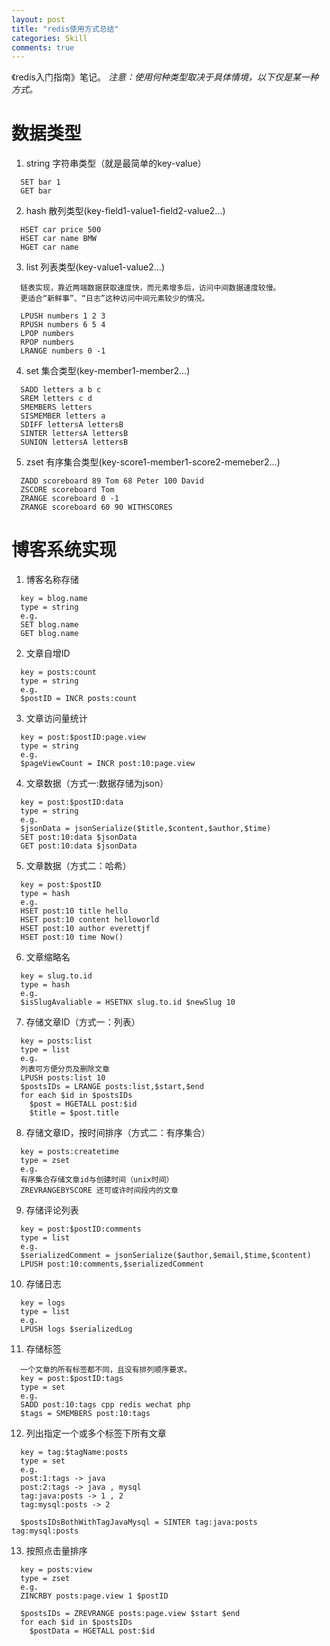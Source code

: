 ```yaml
---
layout: post
title: "redis使用方式总结"
categories: Skill
comments: true
---
```







《redis入门指南》笔记。
*注意：使用何种类型取决于具体情境，以下仅是某一种方式。*

# 数据类型
1. string
  字符串类型（就是最简单的key-value）

~~~
  SET bar 1
  GET bar
~~~
<!-- more -->

2. hash
  散列类型(key-field1-value1-field2-value2...)

~~~
  HSET car price 500
  HSET car name BMW
  HGET car name
~~~

3. list
  列表类型(key-value1-value2...)

~~~
  链表实现，靠近两端数据获取速度快，而元素增多后，访问中间数据速度较慢。
  更适合“新鲜事”、“日志”这种访问中间元素较少的情况。

  LPUSH numbers 1 2 3
  RPUSH numbers 6 5 4
  LPOP numbers
  RPOP numbers
  LRANGE numbers 0 -1
~~~

4. set
  集合类型(key-member1-member2...)

~~~
  SADD letters a b c
  SREM letters c d
  SMEMBERS letters
  SISMEMBER letters a
  SDIFF lettersA lettersB
  SINTER lettersA lettersB
  SUNION lettersA lettersB
~~~

5. zset
  有序集合类型(key-score1-member1-score2-memeber2...)

~~~
  ZADD scoreboard 89 Tom 68 Peter 100 David
  ZSCORE scoreboard Tom
  ZRANGE scoreboard 0 -1
  ZRANGE scoreboard 60 90 WITHSCORES
~~~

# 博客系统实现
1. 博客名称存储

~~~
  key = blog.name
  type = string
  e.g.
  SET blog.name
  GET blog.name
~~~

2. 文章自增ID

~~~
  key = posts:count
  type = string
  e.g.
  $postID = INCR posts:count
~~~

3. 文章访问量统计

~~~
  key = post:$postID:page.view
  type = string
  e.g.
  $pageViewCount = INCR post:10:page.view
~~~

4. 文章数据（方式一:数据存储为json）

~~~
  key = post:$postID:data
  type = string
  e.g.
  $jsonData = jsonSerialize($title,$content,$author,$time)
  SET post:10:data $jsonData
  GET post:10:data $jsonData
~~~

5. 文章数据（方式二：哈希）

~~~
  key = post:$postID
  type = hash
  e.g.
  HSET post:10 title hello
  HSET post:10 content helloworld
  HSET post:10 author everettjf
  HSET post:10 time Now()
~~~

6. 文章缩略名

~~~
  key = slug.to.id
  type = hash
  e.g.
  $isSlugAvaliable = HSETNX slug.to.id $newSlug 10
~~~

7. 存储文章ID（方式一：列表）

~~~
  key = posts:list
  type = list
  e.g.
  列表可方便分页及删除文章
  LPUSH posts:list 10
  $postsIDs = LRANGE posts:list,$start,$end
  for each $id in $postsIDs
    $post = HGETALL post:$id
    $title = $post.title
~~~

8. 存储文章ID，按时间排序（方式二：有序集合）

~~~
  key = posts:createtime
  type = zset
  e.g.
  有序集合存储文章id与创建时间（unix时间）
  ZREVRANGEBYSCORE 还可或许时间段内的文章
~~~

9. 存储评论列表

~~~
  key = post:$postID:comments
  type = list
  e.g.
  $serializedComment = jsonSerialize($author,$email,$time,$content)
  LPUSH post:10:comments,$serializedComment
~~~

10. 存储日志

~~~
  key = logs
  type = list
  e.g.
  LPUSH logs $serializedLog
~~~

11. 存储标签

~~~
  一个文章的所有标签都不同，且没有排列顺序要求。
  key = post:$postID:tags
  type = set
  e.g.
  SADD post:10:tags cpp redis wechat php
  $tags = SMEMBERS post:10:tags
~~~

12. 列出指定一个或多个标签下所有文章

~~~
  key = tag:$tagName:posts
  type = set
  e.g.
  post:1:tags -> java
  post:2:tags -> java , mysql
  tag:java:posts -> 1 , 2
  tag:mysql:posts -> 2

  $postsIDsBothWithTagJavaMysql = SINTER tag:java:posts tag:mysql:posts
~~~

13. 按照点击量排序

~~~
  key = posts:view
  type = zset
  e.g.
  ZINCRBY posts:page.view 1 $postID

  $postsIDs = ZREVRANGE posts:page.view $start $end
  for each $id in $postsIDs
    $postData = HGETALL post:$id
~~~

